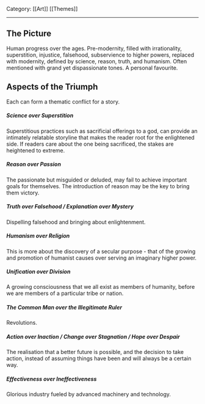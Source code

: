Category: [[Art]] [[Themes]]
___
## The Picture
Human progress over the ages. 
Pre-modernity, filled with irrationality, superstition, injustice, falsehood, subservience to higher powers, replaced with modernity, defined by science, reason, truth, and humanism. 
Often mentioned with grand yet dispassionate tones. 
A personal favourite. 
## Aspects of the Triumph
Each can form a thematic conflict for a story.
##### Science over Superstition
Superstitious practices such as sacrificial offerings to a god, can provide an intimately relatable storyline that makes the reader root for the enlightened side. If readers care about the one being sacrificed, the stakes are heightened to extreme. 
##### Reason over Passion
The passionate but misguided or deluded, may fail to achieve important goals for themselves. The introduction of reason may be the key to bring them victory. 
##### Truth over Falsehood / Explanation over Mystery
Dispelling falsehood and bringing about enlightenment. 
##### Humanism over Religion
This is more about the discovery of a secular purpose - that of the growing and promotion of humanist causes over serving an imaginary higher power. 
##### Unification over Division
A growing consciousness that we all exist as members of humanity, before we are members of a particular tribe or nation. 
##### The Common Man over the Illegitimate Ruler
Revolutions. 
##### Action over Inaction / Change over Stagnation / Hope over Despair
The realisation that a better future is possible, and the decision to take action, instead of assuming things have been and will always be a certain way. 
##### Effectiveness over Ineffectiveness 
Glorious industry fueled by advanced machinery and technology. 
